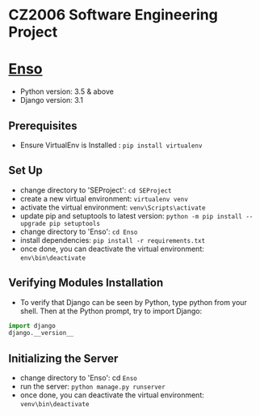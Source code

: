 # CZ2006 Software Engineering Project

# [Enso](https://www.enso.network)
- Python version: 3.5 & above
- Django version: 3.1

## Prerequisites
- Ensure VirtualEnv is Installed : `pip install virtualenv`

## Set Up
- change directory to 'SEProject': `cd SEProject`
- create a new virtual environment: `virtualenv venv`
- activate the virtual environment: `venv\Scripts\activate`
- update pip and setuptools to latest version: `python -m pip install --upgrade pip setuptools`
- change directory to 'Enso': `cd Enso`
- install dependencies: `pip install -r requirements.txt`
- once done, you can deactivate the virtual environment: `env\bin\deactivate`

## Verifying Modules Installation
- To verify that Django can be seen by Python, type python from your shell. Then at the Python prompt, try to import Django:
```python
import django
django.__version__
```

## Initializing the Server
- change directory to 'Enso': cd `Enso`
- run the server: `python manage.py runserver`
- once done, you can deactivate the virtual environment: `venv\bin\deactivate`
